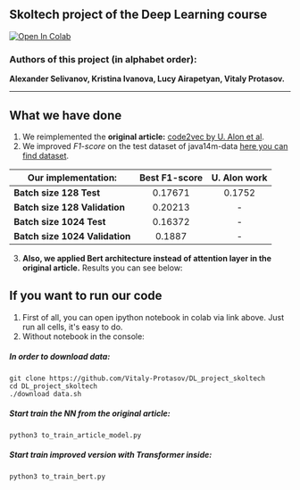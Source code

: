 ## Skoltech project of the Deep Learning course

[![Open In Colab](https://colab.research.google.com/assets/colab-badge.svg)](https://colab.research.google.com/github/Vitaly-Protasov/DL_project_skoltech/)

### Authors of this project (in alphabet order): 
**Alexander Selivanov, Kristina Ivanova, Lucy Airapetyan, Vitaly Protasov.**

---

## What we have done
1) We reimplemented the **original article:** [code2vec by U. Alon et al](https://arxiv.org/pdf/1803.09473.pdf).
2) We improved _F1-score_ on the test dataset of java14m-data [here you can find dataset](https://github.com/tech-srl/code2vec).

|  Our implementation:     |Best F1-score| U. Alon work| 
| ---------------|:-----------:| :-----------:| 
| **Batch size 128 Test**|    0.17671   |  0.1752|  
| **Batch size 128 Validation**| 0.20213| -|  
| **Batch size 1024 Test**| 0.16372     |  -|
| **Batch size 1024 Validation**| 0.1887| -| 
3) __Also, we applied Bert architecture instead of attention layer in the original article.__ Results you can see below:

## If you want to run our code
1) First of all, you can open ipython notebook in colab via link above. Just run all cells, it's easy to do.
2) Without notebook in the console:

##### In order to download data:
```
git clone https://github.com/Vitaly-Protasov/DL_project_skoltech
cd DL_project_skoltech
./download data.sh
```
##### Start train the NN from the original article:
```
python3 to_train_article_model.py
```
##### Start train improved version with Transformer inside:
```
python3 to_train_bert.py
```
